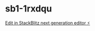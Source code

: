 # sb1-1rxdqu

[Edit in StackBlitz next generation editor ⚡️](https://stackblitz.com/~/github.com/lauchach/sb1-1rxdqu)